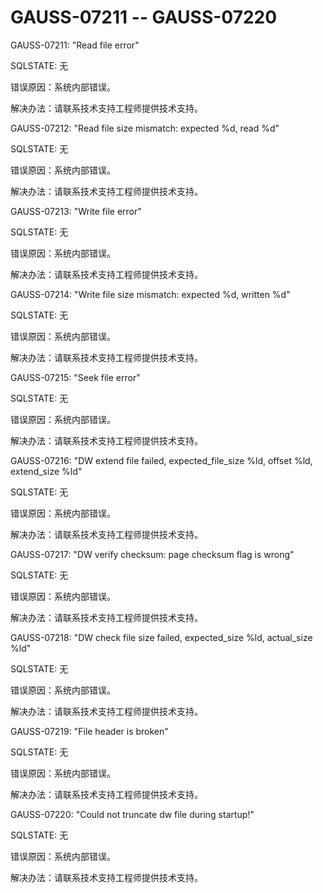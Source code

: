 # GAUSS-07211 -- GAUSS-07220

GAUSS-07211: "Read file error"

SQLSTATE: 无

错误原因：系统内部错误。

解决办法：请联系技术支持工程师提供技术支持。

GAUSS-07212: "Read file size mismatch: expected %d, read %d"

SQLSTATE: 无

错误原因：系统内部错误。

解决办法：请联系技术支持工程师提供技术支持。

GAUSS-07213: "Write file error"

SQLSTATE: 无

错误原因：系统内部错误。

解决办法：请联系技术支持工程师提供技术支持。

GAUSS-07214: "Write file size mismatch: expected %d, written %d"

SQLSTATE: 无

错误原因：系统内部错误。

解决办法：请联系技术支持工程师提供技术支持。

GAUSS-07215: "Seek file error"

SQLSTATE: 无

错误原因：系统内部错误。

解决办法：请联系技术支持工程师提供技术支持。

GAUSS-07216: "DW extend file failed, expected\_file\_size %ld, offset %ld, extend\_size %ld"

SQLSTATE: 无

错误原因：系统内部错误。

解决办法：请联系技术支持工程师提供技术支持。

GAUSS-07217: "DW verify checksum: page checksum flag is wrong"

SQLSTATE: 无

错误原因：系统内部错误。

解决办法：请联系技术支持工程师提供技术支持。

GAUSS-07218: "DW check file size failed, expected\_size %ld, actual\_size %ld"

SQLSTATE: 无

错误原因：系统内部错误。

解决办法：请联系技术支持工程师提供技术支持。

GAUSS-07219: "File header is broken"

SQLSTATE: 无

错误原因：系统内部错误。

解决办法：请联系技术支持工程师提供技术支持。

GAUSS-07220: "Could not truncate dw file during startup!"

SQLSTATE: 无

错误原因：系统内部错误。

解决办法：请联系技术支持工程师提供技术支持。

